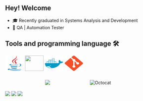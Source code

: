 ## Hey! Welcome

- :mortar_board: Recently graduated in Systems Analysis and Development
- 🔭 QA | Automation Tester
<!--- 🌱 -->

 ## Tools and programming language :hammer_and_wrench:
 <div>
   <img align="center" height="50" width="60" src="https://raw.githubusercontent.com/devicons/devicon/master/icons/java/java-original.svg">
   <img align="center" height="50" width="60" src="https://cdn.jsdelivr.net/gh/devicons/devicon/icons/javascript/javascript-original.svg" />
   <img align="center" height="50" width="60" src="https://raw.githubusercontent.com/devicons/devicon/master/icons/docker/docker-plain.svg">
   <img align="center" height="50" width="60" src="https://raw.githubusercontent.com/devicons/devicon/master/icons/git/git-plain.svg">
 </div>

##

<img src="https://github.com/fraancilene/fraancilene/blob/main/octocat.png" min-width="230px" max-width="230px" width="230px" align="right" alt="Octocat">
<h3 align="center">
 <img src="https://github-readme-stats.vercel.app/api/top-langs/?username=fraanpsilva&layout=compact&langs_count=7&theme=dracula"/>
</h3>

<div> 
  <a href="https://instagram.com/fraanpsilva" target="_blank"><img src="https://img.shields.io/badge/-Instagram-%23E4405F?style=for-the-badge&logo=instagram&logoColor=white" target="_blank"></a>
  <a href = "mailto:francilenesilva.fps10@gmail.com"><img src="https://img.shields.io/badge/-Gmail-%23333?style=for-the-badge&logo=gmail&logoColor=white" target="_blank"></a>
  <a href="https://www.linkedin.com/in/francilene-silva/" target="_blank"><img src="https://img.shields.io/badge/-LinkedIn-%230077B5?style=for-the-badge&logo=linkedin&logoColor=white" target="_blank"></a> 
 
</div>


